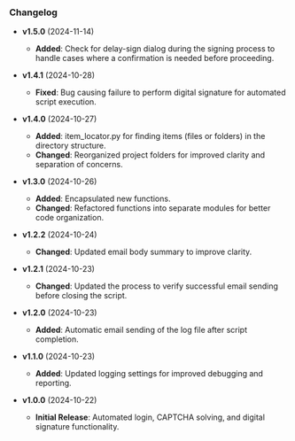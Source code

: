 ### Changelog

- **v1.5.0** (2024-11-14)
  - **Added**: Check for delay-sign dialog during the signing process to handle cases where a confirmation is needed before proceeding.

- **v1.4.1** (2024-10-28)
  - **Fixed**: Bug causing failure to perform digital signature for automated script execution.

- **v1.4.0** (2024-10-27)
  - **Added**: item_locator.py for finding items (files or folders) in the directory structure.
  - **Changed**: Reorganized project folders for improved clarity and separation of concerns.

- **v1.3.0** (2024-10-26)
  - **Added**: Encapsulated new functions.
  - **Changed**: Refactored functions into separate modules for better code organization.

- **v1.2.2** (2024-10-24)
  - **Changed**: Updated email body summary to improve clarity.

- **v1.2.1** (2024-10-23)
  - **Changed**: Updated the process to verify successful email sending before closing the script.

- **v1.2.0** (2024-10-23)
  - **Added**: Automatic email sending of the log file after script completion.

- **v1.1.0** (2024-10-23)
  - **Added**: Updated logging settings for improved debugging and reporting.

- **v1.0.0** (2024-10-22)
  - **Initial Release**: Automated login, CAPTCHA solving, and digital signature functionality.
